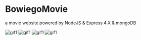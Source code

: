 # BowiegoMovie
a movie website powered by NodeJS &amp; Express 4.X &amp; mongoDB

![gif1](http://o9kkuebr4.bkt.clouddn.com/bowMovie/GIF1.gif)
![gif1](http://o9kkuebr4.bkt.clouddn.com/bowMovie/GIF2.gif)
![gif1](http://o9kkuebr4.bkt.clouddn.com/bowMovie/GIF3.gif)
![gif1](http://o9kkuebr4.bkt.clouddn.com/bowMovie/GIF4.gif)